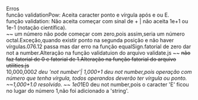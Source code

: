 Erros  
funcão validationPow:  Aceita caracter ponto e vírgula após e ou E.  
função validation:  Não aceita começar com sinal de + | não aceita 1e+1 ou 1e-1 (notação científica).  
~~ um número não pode começar com zero,pois assim,seria um número octal.Exceção,quando existir ponto na segunda posição e não haver vírgulas.076.12 passa mas dar erro na função equalSign.fatorial de zero dar not a number.Alteração na função validatuion do arquivo validate.js ~~
~~não faz fatorial de 0 e fatorial de 1.Alteração na função fatorial do arquivo utilities.js~~  
10,000,000*2 deu 'not number'| 1,000+1 deu not number,pois operação com número que tenha vírgula,
todos operandos deverão ter vírgula ou ponto.  
~~1,000+1.0 resolvido. ~~ 
1e0*1E0 deu not number,pois o caracter 'E' ficou no lugar do número 1,não foi adicionado a 'string'.  